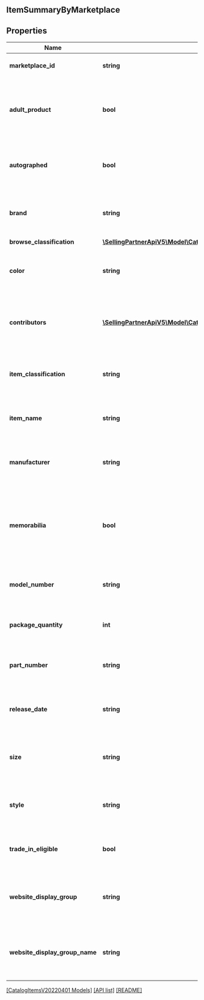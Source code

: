 ## ItemSummaryByMarketplace

## Properties

Name | Type | Description | Notes
------------ | ------------- | ------------- | -------------
**marketplace_id** | **string** | Amazon marketplace identifier. |
**adult_product** | **bool** | Identifies an Amazon catalog item is intended for an adult audience or is sexual in nature. | [optional]
**autographed** | **bool** | Identifies an Amazon catalog item is autographed by a player or celebrity. | [optional]
**brand** | **string** | Name of the brand associated with an Amazon catalog item. | [optional]
**browse_classification** | [**\SellingPartnerApiV5\Model\CatalogItemsV20220401\ItemBrowseClassification**](ItemBrowseClassification.md) |  | [optional]
**color** | **string** | Name of the color associated with an Amazon catalog item. | [optional]
**contributors** | [**\SellingPartnerApiV5\Model\CatalogItemsV20220401\ItemContributor[]**](ItemContributor.md) | Individual contributors to the creation of an item, such as the authors or actors. | [optional]
**item_classification** | **string** | Classification type associated with the Amazon catalog item. | [optional]
**item_name** | **string** | Name, or title, associated with an Amazon catalog item. | [optional]
**manufacturer** | **string** | Name of the manufacturer associated with an Amazon catalog item. | [optional]
**memorabilia** | **bool** | Identifies an Amazon catalog item is memorabilia valued for its connection with historical events, culture, or entertainment. | [optional]
**model_number** | **string** | Model number associated with an Amazon catalog item. | [optional]
**package_quantity** | **int** | Quantity of an Amazon catalog item in one package. | [optional]
**part_number** | **string** | Part number associated with an Amazon catalog item. | [optional]
**release_date** | **string** | First date on which an Amazon catalog item is shippable to customers. | [optional]
**size** | **string** | Name of the size associated with an Amazon catalog item. | [optional]
**style** | **string** | Name of the style associated with an Amazon catalog item. | [optional]
**trade_in_eligible** | **bool** | Identifies an Amazon catalog item is eligible for trade-in. | [optional]
**website_display_group** | **string** | Identifier of the website display group associated with an Amazon catalog item. | [optional]
**website_display_group_name** | **string** | Display name of the website display group associated with an Amazon catalog item. | [optional]

[[CatalogItemsV20220401 Models]](../) [[API list]](../../Api) [[README]](../../../README.md)

